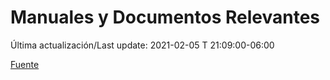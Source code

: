 # Manuales y Documentos Relevantes

 Última actualización/Last update: 2021-02-05 T 21:09:00-06:00

 [Fuente](https://www.gob.mx/salud/documentos/manuales-y-documentos-relevantes)
